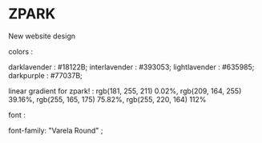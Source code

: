 # ZPARK
New website design

colors : 

darklavender : #18122B;
interlavender : #393053;
lightlavender : #635985;
darkpurple : #77037B;

linear gradient for zpark! : 
rgb(181, 255, 211) 0.02%, 
rgb(209, 164, 255) 39.16%,
 rgb(255, 165, 175) 75.82%,
  rgb(255, 220, 164) 112%

font : 

font-family: "Varela Round" ;